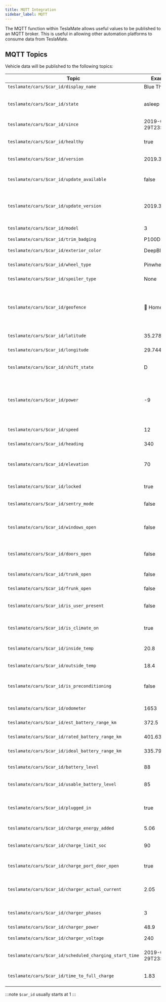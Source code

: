 ```yaml
---
title: MQTT Integration
sidebar_label: MQTT
---
```


The MQTT function within TeslaMate allows useful values to be published to an MQTT broker. This is useful in allowing other automation platforms to consume data from TeslaMate.

## MQTT Topics

Vehicle data will be published to the following topics:

|                         Topic                          |       Example        |                                      Description                                      |
| ------------------------------------------------------ | -------------------- | ------------------------------------------------------------------------------------- |
| `teslamate/cars/$car_id/display_name`                  | Blue Thunder         | Vehicle Name                                                                          |
| `teslamate/cars/$car_id/state`                         | asleep               | Status of the vehicle (e.g. `online`, `asleep`, `charging`)                           |
| `teslamate/cars/$car_id/since`                         | 2019-02-29T23:00:07Z | Date of the last status change                                                        |
| `teslamate/cars/$car_id/healthy`                       | true                 | Health status of the logger for that vehicle                                          |
| `teslamate/cars/$car_id/version`                       | 2019.32.12.2         | Software Version                                                                      |
| `teslamate/cars/$car_id/update_available`              | false                | Indicates if a software update is available                                           |
| `teslamate/cars/$car_id/update_version`                | 2019.32.12.3         | Software version of the available update                                              |
|                                                        |                      |                                                                                       |
| `teslamate/cars/$car_id/model`                         | 3                    | Either "S", "3", "X" or "Y"                                                           |
| `teslamate/cars/$car_id/trim_badging`                  | P100D                | Trim badging                                                                          |
| `teslamate/cars/$car_id/exterior_color`                | DeepBlue             | The exterior color                                                                    |
| `teslamate/cars/$car_id/wheel_type`                    | Pinwheel18           | The wheel type                                                                        |
| `teslamate/cars/$car_id/spoiler_type`                  | None                 | The spoiler type                                                                      |
|                                                        |                      |                                                                                       |
| `teslamate/cars/$car_id/geofence`                      | 🏡 Home               | The name of the Geo-fence, if one exists at the current position                      |
|                                                        |                      |                                                                                       |
| `teslamate/cars/$car_id/latitude`                      | 35.278131            | Last reported car latitude                                                            |
| `teslamate/cars/$car_id/longitude`                     | 29.744801            | Last reported car longitude                                                           |
| `teslamate/cars/$car_id/shift_state`                   | D                    | Current/Last Shift State (D/N/R/P)                                                    |
| `teslamate/cars/$car_id/power`                         | -9                   | Current battery power in watts. Positive value on discharge, negative value on charge |
| `teslamate/cars/$car_id/speed`                         | 12                   | Current Speed in km/h                                                                 |
| `teslamate/cars/$car_id/heading`                       | 340                  | Last reported car direction                                                           |
| `teslamate/cars/$car_id/elevation`                     | 70                   | Current elevation above sea level in meters                                           |
|                                                        |                      |                                                                                       |
| `teslamate/cars/$car_id/locked`                        | true                 | Indicates if the car is locked                                                        |
| `teslamate/cars/$car_id/sentry_mode`                   | false                | Indicates if Sentry Mode is active                                                    |
| `teslamate/cars/$car_id/windows_open`                  | false                | Indicates if any of the windows are open                                              |
| `teslamate/cars/$car_id/doors_open`                    | false                | Indicates if any of the doors are open                                                |
| `teslamate/cars/$car_id/trunk_open`                    | false                | Indicates if the trunk is open                                                        |
| `teslamate/cars/$car_id/frunk_open`                    | false                | Indicates if the frunk is open                                                        |
| `teslamate/cars/$car_id/is_user_present`               | false                | Indicates if a user is present in the vehicle                                         |
|                                                        |                      |                                                                                       |
| `teslamate/cars/$car_id/is_climate_on`                 | true                 | Indicates if the climate control is on                                                |
| `teslamate/cars/$car_id/inside_temp`                   | 20.8                 | Inside Temperature in °C                                                              |
| `teslamate/cars/$car_id/outside_temp`                  | 18.4                 | Temperature in °C                                                                     |
| `teslamate/cars/$car_id/is_preconditioning`            | false                | Indicates if the vehicle is being preconditioned                                      |
|                                                        |                      |                                                                                       |
| `teslamate/cars/$car_id/odometer`                      | 1653                 | Car odometer in km                                                                    |
| `teslamate/cars/$car_id/est_battery_range_km`          | 372.5                | Estimated Range in km                                                                 |
| `teslamate/cars/$car_id/rated_battery_range_km`        | 401.63               | Rated Range in km                                                                     |
| `teslamate/cars/$car_id/ideal_battery_range_km`        | 335.79               | Ideal Range in km                                                                     |
|                                                        |                      |                                                                                       |
| `teslamate/cars/$car_id/battery_level`                 | 88                   | Battery Level Percentage                                                              |
| `teslamate/cars/$car_id/usable_battery_level`          | 85                   | Usable battery level percentage                                                       |
| `teslamate/cars/$car_id/plugged_in`                    | true                 | If car is currently plugged into a charger                                            |
| `teslamate/cars/$car_id/charge_energy_added`           | 5.06                 | Last added energy in kWh                                                              |
| `teslamate/cars/$car_id/charge_limit_soc`              | 90                   | Charge Limit Configured in Percentage                                                 |
| `teslamate/cars/$car_id/charge_port_door_open`         | true                 | Indicates if the charger door is open                                                 |
| `teslamate/cars/$car_id/charger_actual_current`        | 2.05                 | Current amperage supplied by charger                                                  |
| `teslamate/cars/$car_id/charger_phases`                | 3                    | Number of charger power phases (1-3)                                                  |
| `teslamate/cars/$car_id/charger_power`                 | 48.9                 | Charger Power                                                                         |
| `teslamate/cars/$car_id/charger_voltage`               | 240                  | Charger Voltage                                                                       |
| `teslamate/cars/$car_id/scheduled_charging_start_time` | 2019-02-29T23:00:07Z | Start time of the scheduled charge                                                    |
| `teslamate/cars/$car_id/time_to_full_charge`           | 1.83                 | Hours remaining to full charge                                                        |

:::note
`$car_id` usually starts at 1
:::
